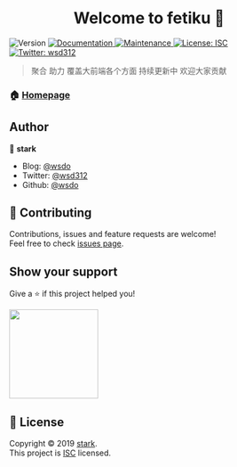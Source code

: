 <h1 align="center">Welcome to fetiku 👋</h1>
<p>
  <img alt="Version" src="https://img.shields.io/badge/version-1.0.0-blue.svg?cacheSeconds=2592000" />
  <a href="fetiku.com">
    <img alt="Documentation" src="https://img.shields.io/badge/documentation-yes-brightgreen.svg" target="_blank" />
  </a>
  <a href="https://github.com/wsdo/gitfe/graphs/commit-activity">
    <img alt="Maintenance" src="https://img.shields.io/badge/Maintained%3F-yes-green.svg" target="_blank" />
  </a>
  <a href="https://github.com/wsdo/gitfe/blob/master/LICENSE">
    <img alt="License: ISC" src="https://img.shields.io/badge/License-ISC-yellow.svg" target="_blank" />
  </a>
  <a href="https://twitter.com/wsd312">
    <img alt="Twitter: wsd312" src="https://img.shields.io/twitter/follow/wsd312.svg?style=social" target="_blank" />
  </a>
</p>

> 聚合
> 助力
> 覆盖大前端各个方面
> 持续更新中
> 欢迎大家贡献

### 🏠 [Homepage](fetiku.com)


## Author

👤 **stark**

* Blog: [@wsdo](https://shudong.wang)
* Twitter: [@wsd312](https://twitter.com/wsd312)
* Github: [@wsdo](https://github.com/wsdo)

## 🤝 Contributing

Contributions, issues and feature requests are welcome!<br />Feel free to check [issues page](https://github.com/wsdo/gitfe/issues).

## Show your support

Give a ⭐️ if this project helped you!

<a href="https://www.patreon.com/fetiku">
  <img src="https://c5.patreon.com/external/logo/become_a_patron_button@2x.png" width="160">
</a>

## 📝 License

Copyright © 2019 [stark](https://github.com/wsdo).<br />
This project is [ISC](https://github.com/wsdo/gitfe/blob/master/LICENSE) licensed.


